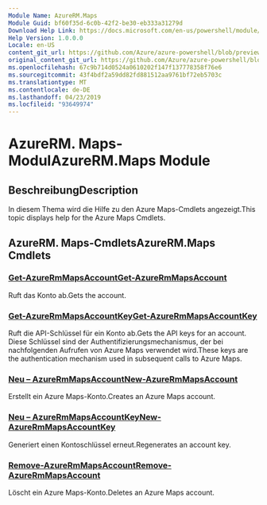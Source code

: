 ```yaml
---
Module Name: AzureRM.Maps
Module Guid: bf60f35d-6c0b-42f2-be30-eb333a31279d
Download Help Link: https://docs.microsoft.com/en-us/powershell/module/azurerm.maps
Help Version: 1.0.0.0
Locale: en-US
content_git_url: https://github.com/Azure/azure-powershell/blob/preview/src/ResourceManager/Maps/Commands.Maps/help/AzureRM.Maps.md
original_content_git_url: https://github.com/Azure/azure-powershell/blob/preview/src/ResourceManager/Maps/Commands.Maps/help/AzureRM.Maps.md
ms.openlocfilehash: 67c9b714d0524a0610202f147f137778358f76e6
ms.sourcegitcommit: 43f4bdf2a59dd82fd881512aa9761bf72eb5703c
ms.translationtype: MT
ms.contentlocale: de-DE
ms.lasthandoff: 04/23/2019
ms.locfileid: "93649974"
---
```

# <span data-ttu-id="15ab1-101">AzureRM. Maps-Modul</span><span class="sxs-lookup"><span data-stu-id="15ab1-101">AzureRM.Maps Module</span></span>
## <span data-ttu-id="15ab1-102">Beschreibung</span><span class="sxs-lookup"><span data-stu-id="15ab1-102">Description</span></span>
<span data-ttu-id="15ab1-103">In diesem Thema wird die Hilfe zu den Azure Maps-Cmdlets angezeigt.</span><span class="sxs-lookup"><span data-stu-id="15ab1-103">This topic displays help for the Azure Maps Cmdlets.</span></span>

## <span data-ttu-id="15ab1-104">AzureRM. Maps-Cmdlets</span><span class="sxs-lookup"><span data-stu-id="15ab1-104">AzureRM.Maps Cmdlets</span></span>
### [<span data-ttu-id="15ab1-105">Get-AzureRmMapsAccount</span><span class="sxs-lookup"><span data-stu-id="15ab1-105">Get-AzureRmMapsAccount</span></span>](Get-AzureRmMapsAccount.md)
<span data-ttu-id="15ab1-106">Ruft das Konto ab.</span><span class="sxs-lookup"><span data-stu-id="15ab1-106">Gets the account.</span></span>

### [<span data-ttu-id="15ab1-107">Get-AzureRmMapsAccountKey</span><span class="sxs-lookup"><span data-stu-id="15ab1-107">Get-AzureRmMapsAccountKey</span></span>](Get-AzureRmMapsAccountKey.md)
<span data-ttu-id="15ab1-108">Ruft die API-Schlüssel für ein Konto ab.</span><span class="sxs-lookup"><span data-stu-id="15ab1-108">Gets the API keys for an account.</span></span>
<span data-ttu-id="15ab1-109">Diese Schlüssel sind der Authentifizierungsmechanismus, der bei nachfolgenden Aufrufen von Azure Maps verwendet wird.</span><span class="sxs-lookup"><span data-stu-id="15ab1-109">These keys are the authentication mechanism used in subsequent calls to Azure Maps.</span></span>

### [<span data-ttu-id="15ab1-110">Neu – AzureRmMapsAccount</span><span class="sxs-lookup"><span data-stu-id="15ab1-110">New-AzureRmMapsAccount</span></span>](New-AzureRmMapsAccount.md)
<span data-ttu-id="15ab1-111">Erstellt ein Azure Maps-Konto.</span><span class="sxs-lookup"><span data-stu-id="15ab1-111">Creates an Azure Maps account.</span></span>

### [<span data-ttu-id="15ab1-112">Neu – AzureRmMapsAccountKey</span><span class="sxs-lookup"><span data-stu-id="15ab1-112">New-AzureRmMapsAccountKey</span></span>](New-AzureRmMapsAccountKey.md)
<span data-ttu-id="15ab1-113">Generiert einen Kontoschlüssel erneut.</span><span class="sxs-lookup"><span data-stu-id="15ab1-113">Regenerates an account key.</span></span>

### [<span data-ttu-id="15ab1-114">Remove-AzureRmMapsAccount</span><span class="sxs-lookup"><span data-stu-id="15ab1-114">Remove-AzureRmMapsAccount</span></span>](Remove-AzureRmMapsAccount.md)
<span data-ttu-id="15ab1-115">Löscht ein Azure Maps-Konto.</span><span class="sxs-lookup"><span data-stu-id="15ab1-115">Deletes an Azure Maps account.</span></span>

